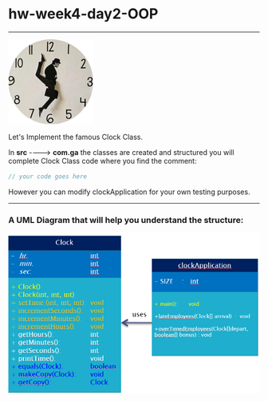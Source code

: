 # hw-week4-day2-OOP

---

![alt](images/clock.png)

Let's Implement the famous Clock Class.

In **src** ----> **com.ga** the classes are created and structured you will complete Clock Class code where you find the comment:

```java
// your code goes here 
```
However you can modify clockApplication for your own testing purposes.

---
### A UML Diagram that will help you understand the structure: 

![alt](images/UML.PNG)


